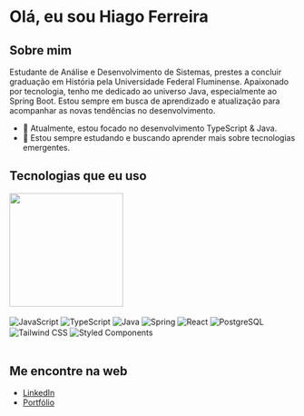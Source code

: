 # Olá, eu sou Hiago Ferreira
## Sobre mim
Estudante de Análise e Desenvolvimento de Sistemas, prestes a concluir graduação em História pela Universidade Federal Fluminense. Apaixonado por tecnologia, tenho me dedicado ao universo Java, especialmente ao Spring Boot. Estou sempre em busca de aprendizado e atualização para acompanhar as novas tendências no desenvolvimento.

- 🔭 Atualmente, estou focado no desenvolvimento TypeScript & Java.
- 🌱 Estou sempre estudando e buscando aprender mais sobre tecnologias emergentes.
  
## Tecnologias que eu uso 
<div style="display: inline_block">
    <a href="https://github.com/anuraghazra/convoychat">
  <img height=200 align="center" src="https://github-readme-stats.vercel.app/api/top-langs?username=hiagoCf19&layout=donut&theme=dark&langs_count=8&card_width=320" />
</a>
  <br/>
  <br/>
    <img align="center" alt="JavaScript" src="https://img.shields.io/badge/JavaScript-F7DF1E?style=for-the-badge&logo=javascript&logoColor=black">
    <img align="center" alt="TypeScript" src="https://img.shields.io/badge/TypeScript-007ACC?style=for-the-badge&logo=typescript&logoColor=white">
    <img align="center" alt="Java" src="https://img.shields.io/badge/Java-ED8B00?style=for-the-badge&logo=openjdk&logoColor=white">
    <img align="center" alt="Spring" src="https://img.shields.io/badge/Spring-6DB33F.svg?style=for-the-badge&logo=Spring&logoColor=white">
    <img align="center" alt="React" src="https://img.shields.io/badge/React-20232A?style=for-the-badge&logo=react&logoColor=61DAFB">
    <img align="center" alt="PostgreSQL" src="https://img.shields.io/badge/PostgreSQL-4169E1.svg?style=for-the-badge&logo=PostgreSQL&logoColor=white">
    <img align="center" alt="Tailwind CSS" src="https://img.shields.io/badge/Tailwind%20CSS-06B6D4.svg?style=for-the-badge&logo=Tailwind-CSS&logoColor=white">
    <img align="center" alt="Styled Components" src="https://img.shields.io/badge/styledcomponents-DB7093.svg?style=for-the-badge&logo=styled-components&logoColor=white">
  
</div><br/>

## Me encontre na web
- [LinkedIn](https://www.linkedin.com/in/dev-hiago79216/)
- [Portfólio](https://hiagoferreira.netlify.app/)







